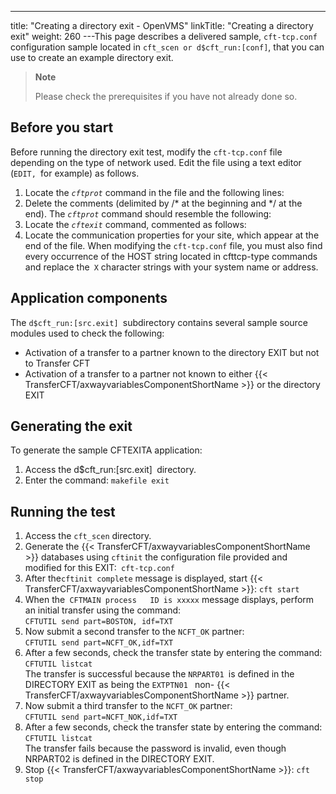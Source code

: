 ---
title: "Creating  a directory exit - OpenVMS"
linkTitle: "Creating a directory exit"
weight: 260
---This page describes a delivered sample, `cft-tcp.conf` configuration sample located in `cft_scen or d$cft_run:[conf]`, that you can use to create an example directory exit.

> **Note**
>
> Please check the prerequisites if you have not already done so.

## Before you start

Before running the directory exit test, modify the `cft-tcp.conf` file depending on the type of network used. Edit the file using a text editor (`EDIT, `for example) as follows.

1. Locate
    the *`cftprot`* command in the file and the following lines:
1. Delete the comments (delimited
    by /\* at the beginning and \*/ at the end). The *`cftprot`* command should resemble the following:
1. Locate the *`cftexit`* command,
    commented as follows:
1. Locate the communication properties
    for your site, which appear at the end of the file. When
    modifying the `cft-tcp.conf` file, you must also find every occurrence
    of the HOST string located in cfttcp-type commands and replace the` X` character
    strings with your system name or address.

## Application components

The `d$cft_run:[src.exit] `subdirectory contains several sample source
modules used to check the following:

- Activation
    of a transfer to a partner known to the directory EXIT but not to Transfer
    CFT
- Activation
    of a transfer to a partner not known to either {{< TransferCFT/axwayvariablesComponentShortName >}} or the directory
    EXIT

## Generating the exit

To generate the sample CFTEXITA application:

1. Access the d$cft_run:[src.exit]` `directory.
1. Enter the command: `makefile exit`

## Running the test

1. Access the `cft_scen` directory.
1. Generate the {{< TransferCFT/axwayvariablesComponentShortName >}} databases
    using `cftinit` the configuration file provided
    and modified for this EXIT:` cft-tcp.conf`
1. After the` cftinit complete `
    message is displayed, start {{< TransferCFT/axwayvariablesComponentShortName >}}: `cft start`
1. When the` CFTMAIN process   ID is xxxxx` message displays, perform an initial transfer
    using the command:  
    `CFTUTIL send part=BOSTON, idf=TXT`
1. Now submit a second transfer
    to the `NCFT_OK` partner:  
    `CFTUTIL send part=NCFT_OK,idf=TXT`
1. After a few seconds,
    check the transfer state by entering the command: `CFTUTIL listcat`  
    The transfer is successful
    because the `NRPART01 `is defined in the DIRECTORY EXIT as being the `EXTPTN01 ` non- {{< TransferCFT/axwayvariablesComponentShortName >}} partner.
1. Now submit a third transfer
    to the `NCFT_OK` partner:  
    `CFTUTIL send part=NCFT_NOK,idf=TXT`
1. After a few seconds,
    check the transfer state by entering the command: `CFTUTIL listcat`  
    The transfer fails because the password is invalid, even though NRPART02
    is defined in the DIRECTORY EXIT.
1. Stop {{< TransferCFT/axwayvariablesComponentShortName >}}: `cft stop`

